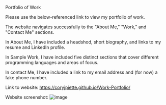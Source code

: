 Portfolio of Work

Please use the below-referenced link to view my portfolio of work.

The website navigates successfully to the "About Me," "Work," and "Contact Me" sections.

In About Me, I have included a headshod, short biography, and links to my resume and LinkedIn profile.

In Sample Work, I have included five distinct sections that cover different programming languages and areas of focus.

In contact Me, I have included a link to my email address and (for now) a fake phone number.

Link to website: https://coryjpiette.github.io/Work-Portfolio/

Website screenshot: 
![image](https://user-images.githubusercontent.com/60293516/126080619-69e20e8b-c955-490e-ac09-8cf8d0f06c8f.png)


